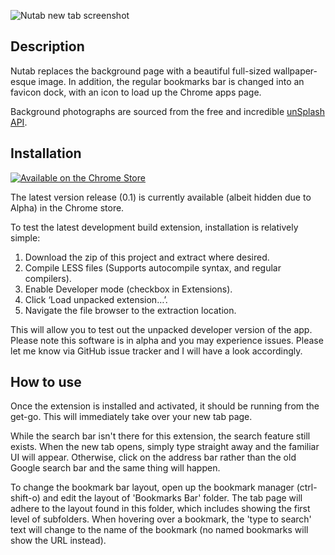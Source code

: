 ![Nutab new tab screenshot](https://soup-bowl.github.io/nutab/screenshot/0170219.png)

## Description
Nutab replaces the background page with a beautiful full-sized wallpaper-esque image. In addition, the regular bookmarks bar is changed into an favicon dock, with an icon to load up the Chrome apps page.

Background photographs are sourced from the free and incredible [unSplash API](https://source.unsplash.com/). 

## Installation
[![Available on the Chrome Store][2]][1]

The latest version release (0.1) is currently available (albeit hidden due to Alpha) in the Chrome store.

To test the latest development build extension, installation is relatively simple:

1. Download the zip of this project and extract where desired.
2. Compile LESS files (Supports autocompile syntax, and regular compilers).
3. Enable Developer mode (checkbox in Extensions).
4. Click ‘Load unpacked extension…’.
5. Navigate the file browser to the extraction location.

This will allow you to test out the unpacked developer version of the app. Please note this software is in alpha and you may experience issues. Please let me know via GitHub issue tracker and I will have a look accordingly.

## How to use
Once the extension is installed and activated, it should be running from the get-go. This will immediately take over your new tab page.

While the search bar isn't there for this extension, the search feature still exists. When the new tab opens, simply type straight away and the familiar UI will appear. Otherwise, click on the address bar rather than the old Google search bar and the same thing will happen.

To change the bookmark bar layout, open up the bookmark manager (ctrl-shift-o) and edit the layout of 'Bookmarks Bar' folder. The tab page will adhere to the layout found in this folder, which includes showing the first level of subfolders. When hovering over a bookmark, the 'type to search' text will change to the name of the bookmark (no named bookmarks will show the URL instead).

  [1]: https://chrome.google.com/webstore/detail/nutab-new-tab-replacer/gakefcipoclekkcillingdakceienkkm
  [2]: https://developer.chrome.com/webstore/images/ChromeWebStore_BadgeWBorder_v2_340x96.png (Available on the Chrome Store)